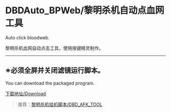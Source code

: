 # DBDAuto_BPWeb/黎明杀机自动点血网工具  
Auto click  bloodweb.

黎明杀机血网自动点击工具，使用按键精灵制作。  


------------------------------  
## ※必须全屏并关闭滤镜运行脚本。

You can download the packaged program.  

[下载地址/Download](https://github.com/WKhistory/DBDAuto_BPWeb/releases)  

> 推荐：[黎明杀机挂机脚本/DBD_AFK_TOOL](https://github.com/maskrs/DBD_AFK_TOOL/releases)  
